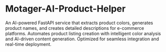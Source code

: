 # Motager-AI-Product-Helper
An AI-powered FastAPI service that extracts product colors, generates product names, and creates detailed descriptions for e-commerce platforms. Automates product listing creation with intelligent color analysis and AI-driven content generation. Optimized for seamless integration and real-time deployment.
